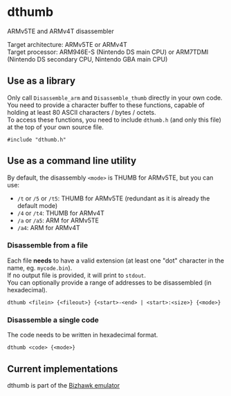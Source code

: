 # dthumb
ARMv5TE and ARMv4T disassembler  

Target architecture: ARMv5TE or ARMv4T  
Target processor: ARM946E-S (Nintendo DS main CPU) or ARM7TDMI (Nintendo DS secondary CPU, Nintendo GBA main CPU)  

## Use as a library  
Only call ``Disassemble_arm`` and ``Disassemble_thumb`` directly in your own code.  
You need to provide a character buffer to these functions, capable of holding at least 80 ASCII characters / bytes / octets.  
To access these functions, you need to include ``dthumb.h`` (and only this file) at the top of your own source file.
```
#include "dthumb.h"
```

## Use as a command line utility  
By default, the disassembly ``<mode>`` is THUMB for ARMv5TE, but you can use:  
- ``/t`` or ``/5`` or ``/t5``: THUMB for ARMv5TE (redundant as it is already the default mode)
- ``/4`` or ``/t4``: THUMB for ARMv4T
- ``/a`` or ``/a5``: ARM for ARMv5TE
- ``/a4``: ARM for ARMv4T  

### Disassemble from a file  
Each file **needs** to have a valid extension (at least one "dot" character in the name, eg. ``mycode.bin``).  
If no output file is provided, it will print to ``stdout``.  
You can optionally provide a range of addresses to be disassembled (in hexadecimal).  
```
dthumb <filein> {<fileout>} {<start>-<end> | <start>:<size>} {<mode>}
```

### Disassemble a single code  
The code needs to be written in hexadecimal format.  
```
dthumb <code> {<mode>}
```

## Current implementations
dthumb is part of the [Bizhawk emulator](https://gitlab.com/TASVideos/BizHawk/pipelines/master/latest)

